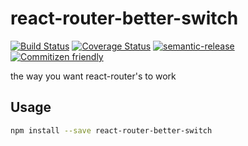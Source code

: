 # react-router-better-switch

[![Build Status](https://travis-ci.org/jcoreio/react-router-better-switch.svg?branch=master)](https://travis-ci.org/jcoreio/react-router-better-switch)
[![Coverage Status](https://coveralls.io/repos/github/jcoreio/react-router-better-switch/badge.svg?branch=master)](https://coveralls.io/github/jcoreio/react-router-better-switch?branch=master)
[![semantic-release](https://img.shields.io/badge/%20%20%F0%9F%93%A6%F0%9F%9A%80-semantic--release-e10079.svg)](https://github.com/semantic-release/semantic-release)
[![Commitizen friendly](https://img.shields.io/badge/commitizen-friendly-brightgreen.svg)](http://commitizen.github.io/cz-cli/)

the way you want react-router's <Switch> to work

## Usage

```sh
npm install --save react-router-better-switch
```

